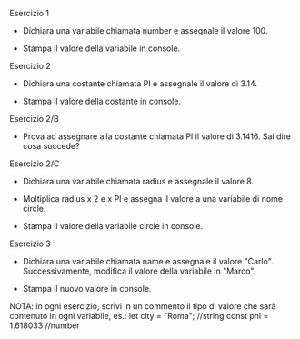 Esercizio 1

- Dichiara una variabile chiamata number e assegnale il valore 100.
 
- Stampa il valore della variabile in console.

Esercizio 2

- Dichiara una costante chiamata PI e assegnale il valore di 3.14.

- Stampa il valore della costante in console.

Esercizio 2/B

- Prova ad assegnare alla costante chiamata PI il valore di 3.1416. Sai dire cosa succede?

Esercizio 2/C

- Dichiara una variabile chiamata radius e assegnale il valore 8.

- Moltiplica radius x 2 e x PI e assegna il valore a una variabile di nome circle.

- Stampa il valore della variabile circle in console.

Esercizio 3

- Dichiara una variabile chiamata name e
assegnale il valore "Carlo".
Successivamente, modifica il valore della variabile in "Marco".

- Stampa il nuovo valore in console.

NOTA: in ogni esercizio, scrivi in un commento il tipo di valore che sarà contenuto in ogni variabile, es.:
let city = "Roma"; //string
const phi = 1.618033 //number